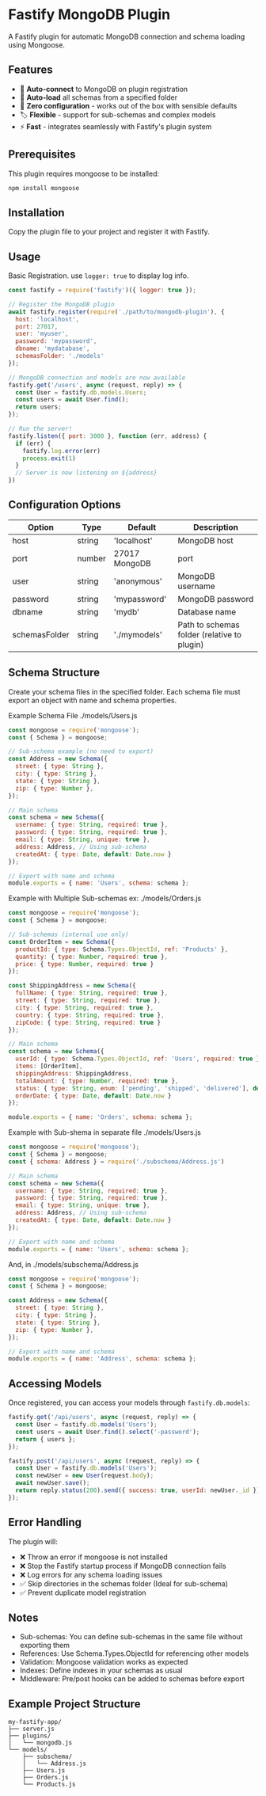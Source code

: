 # Fastify MongoDB Plugin
A Fastify plugin for automatic MongoDB connection and schema loading using Mongoose.

## Features
- 🚀 **Auto-connect** to MongoDB on plugin registration
- 📁 **Auto-load** all schemas from a specified folder
- 🔌 **Zero configuration** - works out of the box with sensible defaults
- 🏷️ **Flexible** - support for sub-schemas and complex models
- ⚡ **Fast** - integrates seamlessly with Fastify's plugin system

## Prerequisites

This plugin requires mongoose to be installed:

```bash 
npm install mongoose
```

## Installation

Copy the plugin file to your project and register it with Fastify.

## Usage
Basic Registration. use ```logger: true``` to display log info.

```js
const fastify = require('fastify')({ logger: true });

// Register the MongoDB plugin
await fastify.register(require('./path/to/mongodb-plugin'), {
  host: 'localhost',
  port: 27017,
  user: 'myuser',
  password: 'mypassword',
  dbname: 'mydatabase',
  schemasFolder: './models'
});

// MongoDB connection and models are now available
fastify.get('/users', async (request, reply) => {
  const User = fastify.db.models.Users;
  const users = await User.find();
  return users;
});

// Run the server!
fastify.listen({ port: 3000 }, function (err, address) {
  if (err) {
    fastify.log.error(err)
    process.exit(1)
  }
  // Server is now listening on ${address}
})

```

## Configuration Options
| Option 	| Type 	| Default 	| Description
|------- | -------- | ---------- | ---------------|
| host 	| string 	| 'localhost' 	| MongoDB host
| port 	| number 	| 27017 	MongoDB | port
| user 	| string 	| 'anonymous' 	| MongoDB username
| password 	| string 	| 'mypassword' 	| MongoDB password
| dbname 	| string 	| 'mydb' 	| Database name
| schemasFolder 	| string 	| './mymodels' 	| Path to schemas folder (relative to plugin)

## Schema Structure

Create your schema files in the specified folder. Each schema file must export an object with name and schema properties.

Example Schema File ./models/Users.js

```js
const mongoose = require('mongoose');
const { Schema } = mongoose;

// Sub-schema example (no need to export)
const Address = new Schema({
  street: { type: String },
  city: { type: String },
  state: { type: String },
  zip: { type: Number },
});

// Main schema
const schema = new Schema({
  username: { type: String, required: true },
  password: { type: String, required: true },
  email: { type: String, unique: true },
  address: Address, // Using sub-schema
  createdAt: { type: Date, default: Date.now }
});

// Export with name and schema
module.exports = { name: 'Users', schema: schema };
```

Example with Multiple Sub-schemas ex: ./models/Orders.js

```js
const mongoose = require('mongoose');
const { Schema } = mongoose;

// Sub-schemas (internal use only)
const OrderItem = new Schema({
  productId: { type: Schema.Types.ObjectId, ref: 'Products' },
  quantity: { type: Number, required: true },
  price: { type: Number, required: true }
});

const ShippingAddress = new Schema({
  fullName: { type: String, required: true },
  street: { type: String, required: true },
  city: { type: String, required: true },
  country: { type: String, required: true },
  zipCode: { type: String, required: true }
});

// Main schema
const schema = new Schema({
  userId: { type: Schema.Types.ObjectId, ref: 'Users', required: true },
  items: [OrderItem],
  shippingAddress: ShippingAddress,
  totalAmount: { type: Number, required: true },
  status: { type: String, enum: ['pending', 'shipped', 'delivered'], default: 'pending' },
  orderDate: { type: Date, default: Date.now }
});

module.exports = { name: 'Orders', schema: schema };
```

Example with Sub-shema in separate file ./models/Users.js

```js
const mongoose = require('mongoose');
const { Schema } = mongoose;
const { schema: Address } = require('./subschema/Address.js')

// Main schema
const schema = new Schema({
  username: { type: String, required: true },
  password: { type: String, required: true },
  email: { type: String, unique: true },
  address: Address, // Using sub-schema
  createdAt: { type: Date, default: Date.now }
});

// Export with name and schema
module.exports = { name: 'Users', schema: schema };
```

And, in ./models/subschema/Address.js

```js
const mongoose = require('mongoose');
const { Schema } = mongoose;

const Address = new Schema({
  street: { type: String },
  city: { type: String },
  state: { type: String },
  zip: { type: Number },
});

// Export with name and schema
module.exports = { name: 'Address', schema: schema };
```


## Accessing Models

Once registered, you can access your models through ```fastify.db.models```:

```js
fastify.get('/api/users', async (request, reply) => {
  const User = fastify.db.models('Users');
  const users = await User.find().select('-password');
  return { users };
});

fastify.post('/api/users', async (request, reply) => {
  const User = fastify.db.models('Users');
  const newUser = new User(request.body);
  await newUser.save();
  return reply.status(200).send({ success: true, userId: newUser._id });
});
```

## Error Handling

The plugin will:
- ❌ Throw an error if mongoose is not installed
- ❌ Stop the Fastify startup process if MongoDB connection fails
- ❌ Log errors for any schema loading issues
- ✅ Skip directories in the schemas folder (Ideal for sub-schema)
- ✅ Prevent duplicate model registration

## Notes

- Sub-schemas: You can define sub-schemas in the same file without exporting them
- References: Use Schema.Types.ObjectId for referencing other models
- Validation: Mongoose validation works as expected
- Indexes: Define indexes in your schemas as usual
- Middleware: Pre/post hooks can be added to schemas before export

## Example Project Structure
```
my-fastify-app/
├── server.js
├── plugins/
│   └── mongodb.js
└── models/
    ├── subschema/
    │   └── Address.js
    ├── Users.js
    ├── Orders.js
    └── Products.js
```